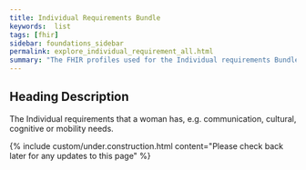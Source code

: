 ```yaml
---
title: Individual Requirements Bundle
keywords:  list
tags: [fhir]
sidebar: foundations_sidebar
permalink: explore_individual_requirement_all.html
summary: "The FHIR profiles used for the Individual requirements Bundle"
---
```


## Heading Description ##
The Individual requirements that a woman has, e.g. communication, cultural, cognitive or mobility needs.

{% include custom/under.construction.html content="Please check back later for any updates to this page" %}
